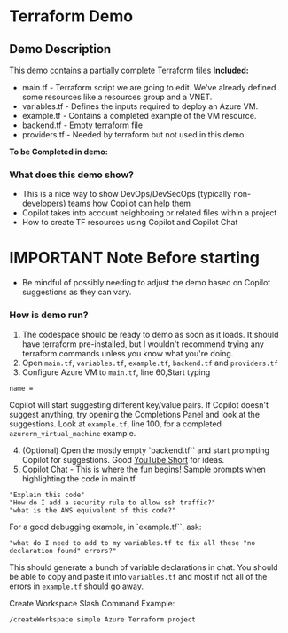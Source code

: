 # Terraform Demo

## Demo Description

This demo contains a partially complete Terraform files
**Included:**

- main.tf - Terraform script we are going to edit. We've already defined some resources like a resources group and a VNET.
- variables.tf - Defines the inputs required to deploy an Azure VM.
- example.tf - Contains a completed example of the VM resource.
- backend.tf - Empty terraform file
- providers.tf - Needed by terraform but not used in this demo.

**To be Completed in demo:**

### What does this demo show?

- This is a nice way to show DevOps/DevSecOps (typically non-developers) teams how Copilot can help them
- Copilot takes into account neighboring or related files within a project
- How to create TF resources using Copilot and Copilot Chat

# IMPORTANT Note Before starting

- Be mindful of possibly needing to adjust the demo based on Copilot suggestions as they can vary.

### How is demo run?

1. The codespace should be ready to demo as soon as it loads. It should have terraform pre-installed, but I wouldn't recommend trying any terraform commands unless you know what you're doing.
1. Open `main.tf`, `variables.tf`, `example.tf`, `backend.tf` and `providers.tf`
1. Configure Azure VM to `main.tf`, line 60,Start typing

```text
name = 
```

Copilot will start suggesting different key/value pairs. If Copilot doesn't suggest anything, try opening the Completions Panel and look at the suggestions. Look at `example.tf`, line 100, for a completed `azurerm_virtual_machine` example.  

4. (Optional) Open the mostly empty `backend.tf`` and start prompting Copilot for suggestions. Good [YouTube Short](https://www.youtube.com/shorts/76tNglWSLt8) for ideas.  
5. Copilot Chat - This is where the fun begins!
Sample prompts when highlighting the code in main.tf

```text
"Explain this code"
"How do I add a security rule to allow ssh traffic?"
"what is the AWS equivalent of this code?"
```

For a good debugging example, in `example.tf``, ask:

```text
"what do I need to add to my variables.tf to fix all these "no declaration found" errors?"
```
This should generate a bunch of variable declarations in chat. You should be able to copy and paste it into `variables.tf` and most if not all of the errors in `example.tf` should go away.

Create Workspace Slash Command Example:

```text
/createWorkspace simple Azure Terraform project
```
